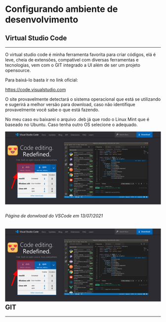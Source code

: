 # Configurando ambiente de desenvolvimento

## Virtual Studio Code
---
O virtual studio code é minha ferramenta favorita para criar códigos, elá é leve, cheia de extensões, compatível com diversas ferramentas e tecnologias, vem com o GIT integrado a UI além de ser um projeto opensource.

Para baixá-lo basta ir no link oficial:

https://code.visualstudio.com

O site provavelmente detectará o sistema operacional que está se utilizando e sugerirá a melhor versão para download, caso não identifique provavelmente você sabe o que está fazendo.

No meu caso eu baixarei o arquivo .deb já que rodo o Linux Mint que é baseado no Ubuntu. Caso tenha outro OS selecione o adequado.

![Imagem demonstrando Página de download do VSCode](./images/VSCodeDownload.png)
###### Página de donwload do VSCode em 13/07/2021

<img src="./images/VSCodeDownload.png"
     alt="Markdown Monster icon"
     style="float: left; margin-right: 20px;" />

## GIT
---
